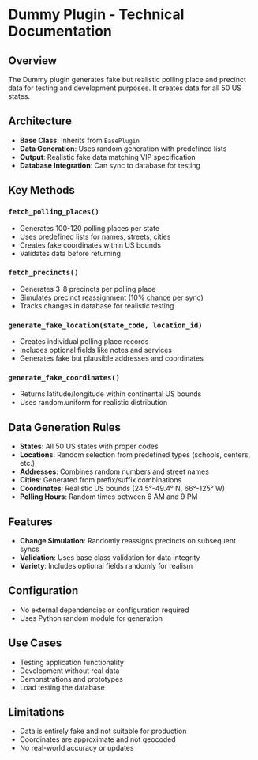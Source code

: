 # Dummy Plugin - Technical Documentation

## Overview
The Dummy plugin generates fake but realistic polling place and precinct data for testing and development purposes. It creates data for all 50 US states.

## Architecture
- **Base Class**: Inherits from `BasePlugin`
- **Data Generation**: Uses random generation with predefined lists
- **Output**: Realistic fake data matching VIP specification
- **Database Integration**: Can sync to database for testing

## Key Methods

### `fetch_polling_places()`
- Generates 100-120 polling places per state
- Uses predefined lists for names, streets, cities
- Creates fake coordinates within US bounds
- Validates data before returning

### `fetch_precincts()`
- Generates 3-8 precincts per polling place
- Simulates precinct reassignment (10% chance per sync)
- Tracks changes in database for realistic testing

### `generate_fake_location(state_code, location_id)`
- Creates individual polling place records
- Includes optional fields like notes and services
- Generates fake but plausible addresses and coordinates

### `generate_fake_coordinates()`
- Returns latitude/longitude within continental US bounds
- Uses random.uniform for realistic distribution

## Data Generation Rules
- **States**: All 50 US states with proper codes
- **Locations**: Random selection from predefined types (schools, centers, etc.)
- **Addresses**: Combines random numbers and street names
- **Cities**: Generated from prefix/suffix combinations
- **Coordinates**: Realistic US bounds (24.5°-49.4° N, 66°-125° W)
- **Polling Hours**: Random times between 6 AM and 9 PM

## Features
- **Change Simulation**: Randomly reassigns precincts on subsequent syncs
- **Validation**: Uses base class validation for data integrity
- **Variety**: Includes optional fields randomly for realism

## Configuration
- No external dependencies or configuration required
- Uses Python random module for generation

## Use Cases
- Testing application functionality
- Development without real data
- Demonstrations and prototypes
- Load testing the database

## Limitations
- Data is entirely fake and not suitable for production
- Coordinates are approximate and not geocoded
- No real-world accuracy or updates